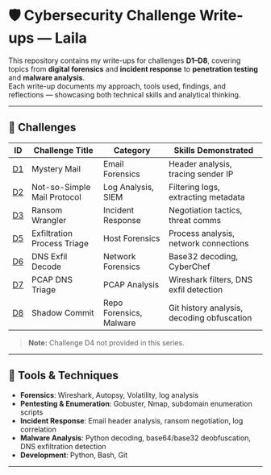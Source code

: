 # 🛡️ Cybersecurity Challenge Write-ups — Laila

This repository contains my write-ups for challenges **D1–D8**, covering topics from **digital forensics** and **incident response** to **penetration testing** and **malware analysis**.  
Each write-up documents my approach, tools used, findings, and reflections — showcasing both technical skills and analytical thinking.

---

## 📂 Challenges

| ID  | Challenge Title                  | Category                  | Skills Demonstrated |
|-----|----------------------------------|---------------------------|----------------------|
| [D1](./D1-MysteryMail/writeup.md) | Mystery Mail               | Email Forensics       | Header analysis, tracing sender IP |
| [D2](./D2-Not-so-Simple-Mail-Protocol/writeup.md) | Not-so-Simple Mail Protocol | Log Analysis, SIEM     | Filtering logs, extracting metadata |
| [D3](./D3-Ransom-Wrangler/writeup.md) | Ransom Wrangler            | Incident Response      | Negotiation tactics, threat comms |
| [D5](./D5-Exfiltration-Process-Triage/writeup.md) | Exfiltration Process Triage | Host Forensics         | Process analysis, network connections |
| [D6](./D6-DNS-Exfil-Decode/writeup.md) | DNS Exfil Decode           | Network Forensics      | Base32 decoding, CyberChef |
| [D7](./D7-PCAP-DNS-Triage/writeup.md) | PCAP DNS Triage            | PCAP Analysis          | Wireshark filters, DNS exfil detection |
| [D8](./D8-Shadow-Commit/writeup.md) | Shadow Commit              | Repo Forensics, Malware | Git history analysis, decoding obfuscation |

> **Note:** Challenge D4  not provided in this series.

---

## 🧰 Tools & Techniques
- **Forensics**: Wireshark, Autopsy, Volatility, log analysis  
- **Pentesting & Enumeration**: Gobuster, Nmap, subdomain enumeration scripts  
- **Incident Response**: Email header analysis, ransom negotiation, log correlation  
- **Malware Analysis**: Python decoding, base64/base32 deobfuscation, DNS exfiltration detection  
- **Development**: Python, Bash, Git

---



